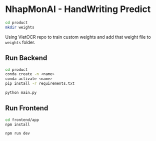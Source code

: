 # NhapMonAI - HandWriting Predict

```bash
cd product
mkdir weights
```

Using VietOCR repo to train custom weights and add that weight file to `weights` folder.

## Run Backend
  ```bash
  cd product
  conda create -n <name>
  conda activate <name>
  pip install -r requirements.txt
  ```
  ```bash
  python main.py
  ```
## Run Frontend
  ```bash
  cd frontend/app
  npm install
  ```
  ```bash
  npm run dev
  ```